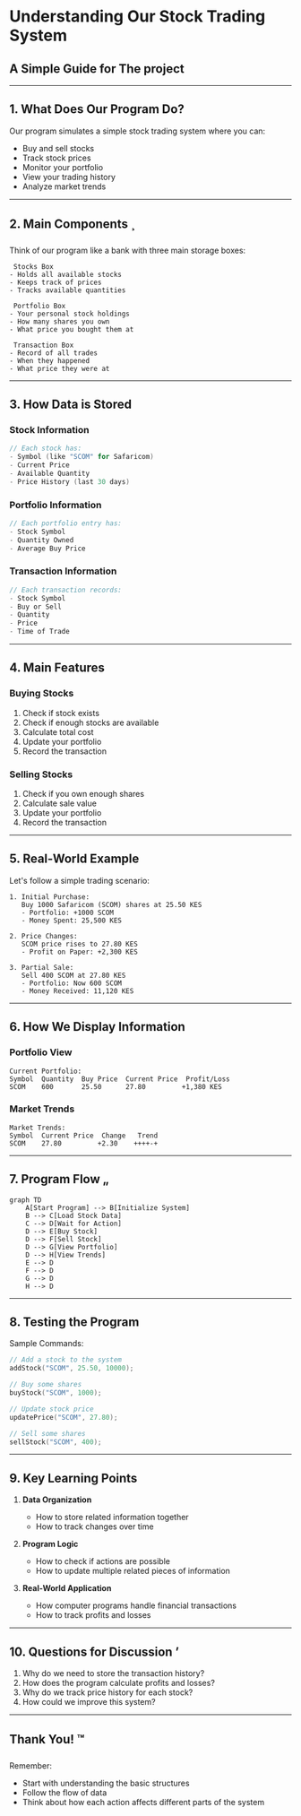 # Understanding Our Stock Trading System
## A Simple Guide for The project

---
## 1. What Does Our Program Do? 

Our program simulates a simple stock trading system where you can:
- Buy and sell stocks
- Track stock prices
- Monitor your portfolio
- View your trading history
- Analyze market trends

---
## 2. Main Components ¸

Think of our program like a bank with three main storage boxes:

```
 Stocks Box
- Holds all available stocks
- Keeps track of prices
- Tracks available quantities

 Portfolio Box
- Your personal stock holdings
- How many shares you own
- What price you bought them at

 Transaction Box
- Record of all trades
- When they happened
- What price they were at
```

---
## 3. How Data is Stored 

### Stock Information
```c
// Each stock has:
- Symbol (like "SCOM" for Safaricom)
- Current Price
- Available Quantity
- Price History (last 30 days)
```

### Portfolio Information
```c
// Each portfolio entry has:
- Stock Symbol
- Quantity Owned
- Average Buy Price
```

### Transaction Information
```c
// Each transaction records:
- Stock Symbol
- Buy or Sell
- Quantity
- Price
- Time of Trade
```

---
## 4. Main Features 

### Buying Stocks
1. Check if stock exists
2. Check if enough stocks are available
3. Calculate total cost
4. Update your portfolio
5. Record the transaction

### Selling Stocks
1. Check if you own enough shares
2. Calculate sale value
3. Update your portfolio
4. Record the transaction

---
## 5. Real-World Example 

Let's follow a simple trading scenario:

```plaintext
1. Initial Purchase:
   Buy 1000 Safaricom (SCOM) shares at 25.50 KES
   - Portfolio: +1000 SCOM
   - Money Spent: 25,500 KES

2. Price Changes:
   SCOM price rises to 27.80 KES
   - Profit on Paper: +2,300 KES

3. Partial Sale:
   Sell 400 SCOM at 27.80 KES
   - Portfolio: Now 600 SCOM
   - Money Received: 11,120 KES
```

---
## 6. How We Display Information 

### Portfolio View
```plaintext
Current Portfolio:
Symbol  Quantity  Buy Price  Current Price  Profit/Loss
SCOM    600       25.50      27.80         +1,380 KES
```

### Market Trends
```plaintext
Market Trends:
Symbol  Current Price  Change   Trend
SCOM    27.80         +2.30    ++++-+
```

---
## 7. Program Flow „

```mermaid
graph TD
    A[Start Program] --> B[Initialize System]
    B --> C[Load Stock Data]
    C --> D[Wait for Action]
    D --> E[Buy Stock]
    D --> F[Sell Stock]
    D --> G[View Portfolio]
    D --> H[View Trends]
    E --> D
    F --> D
    G --> D
    H --> D
```

---
## 8. Testing the Program 

Sample Commands:
```c
// Add a stock to the system
addStock("SCOM", 25.50, 10000);

// Buy some shares
buyStock("SCOM", 1000);

// Update stock price
updatePrice("SCOM", 27.80);

// Sell some shares
sellStock("SCOM", 400);
```

---
## 9. Key Learning Points 

1. **Data Organization**
   - How to store related information together
   - How to track changes over time

2. **Program Logic**
   - How to check if actions are possible
   - How to update multiple related pieces of information

3. **Real-World Application**
   - How computer programs handle financial transactions
   - How to track profits and losses

---
## 10. Questions for Discussion ’­

1. Why do we need to store the transaction history?
2. How does the program calculate profits and losses?
3. Why do we track price history for each stock?
4. How could we improve this system?

---
## Thank You! ™

Remember:
- Start with understanding the basic structures
- Follow the flow of data
- Think about how each action affects different parts of the system
